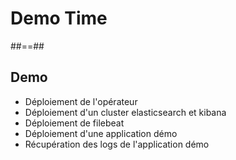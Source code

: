 <!-- .slide: class="transition left sfeir-bg-1" -->

# Demo Time

##==##

## Demo

* Déploiement de l'opérateur
* Déploiement d'un cluster elasticsearch et kibana
* Déploiement de filebeat
* Déploiement d'une application démo
* Récupération des logs de l'application démo
 <!-- .element: class="list-fragment" -->



